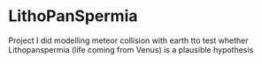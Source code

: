 # LithoPanSpermia
Project I did modelling meteor collision with earth tto test whether Lithopanspermia (life coming from Venus) is a plausible hypothesis
